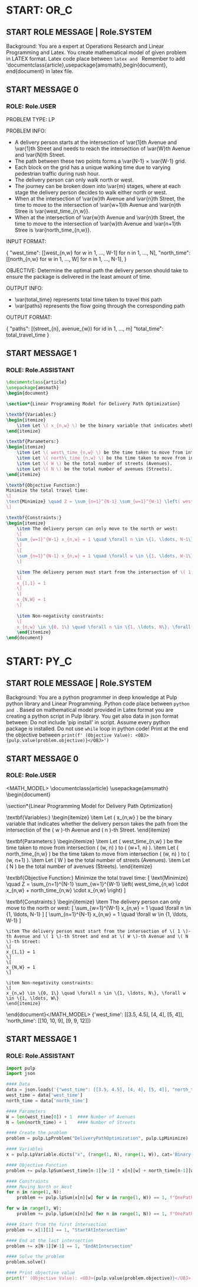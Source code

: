 # START: OR_C 
## START ROLE MESSAGE | Role.SYSTEM 
Background: You are a expert at Operations Research and Linear Programming and Latex. You create mathematical model of given problem in LATEX format. Latex code place between ```latex and ``` Remember to add 'documentclass{article},usepackage{amsmath},begin{document}, end{document} in latex file. 
## START MESSAGE 0 
### ROLE: Role.USER
<DESCRIPTION>
PROBLEM TYPE: LP

PROBLEM INFO:

- A delivery person starts at the intersection of \var{1}th Avenue and \var{1}th Street and needs to reach the intersection of \var{W}th Avenue and \var{N}th Street.
- The path between these two points forms a \var{N-1} × \var{W-1} grid.
- Each block on the grid has a unique walking time due to varying pedestrian traffic during rush hour.
- The delivery person can only walk north or west.
- The journey can be broken down into \var{m} stages, where at each stage the delivery person decides to walk either north or west.
- When at the intersection of \var{w}th Avenue and \var{n}th Street, the time to move to the intersection of \var{w+1}th Avenue and \var{n}th Stree is \var{west_time_{n,w}}.
- When at the intersection of \var{w}th Avenue and \var{n}th Street, the time to move to the intersection of \var{w}th Avenue and \var{n+1}th Stree is \var{north_time_{n,w}}.

INPUT FORMAT:

{
    "west_time": [[west_{n,w} for w in 1, ..., W-1] for n in 1, ..., N],
    "north_time": [[north_{n,w} for w in 1, ..., W] for n in 1, ..., N-1],
}

OBJECTIVE: Determine the optimal path the delivery person should take to ensure the package is delivered in the least amount of time.

OUTPUT INFO:

- \var{total_time} represents total time taken to travel this path
- \var{paths} represents the flow going through the corresponding path

OUTPUT FORMAT:

{
    "paths": [(street_{n}, avenue_{w}) for id in 1, ..., m]
    "total_time": total_travel_time
}
</DESCRIPTION>


## START MESSAGE 1 
### ROLE: Role.ASSISTANT
```latex
\documentclass{article}
\usepackage{amsmath}
\begin{document}

\section*{Linear Programming Model for Delivery Path Optimization}

\textbf{Variables:}
\begin{itemize}
    \item Let \( x_{n,w} \) be the binary variable that indicates whether the delivery person takes the path from the intersection of the \( w \)-th Avenue and \( n \)-th Street.
\end{itemize}

\textbf{Parameters:}
\begin{itemize}
    \item Let \( west\_time_{n,w} \) be the time taken to move from intersection \( (w, n) \) to \( (w+1, n) \).
    \item Let \( north\_time_{n,w} \) be the time taken to move from intersection \( (w, n) \) to \( (w, n+1) \).
    \item Let \( W \) be the total number of streets (Avenues).
    \item Let \( N \) be the total number of avenues (Streets).
\end{itemize}

\textbf{Objective Function:}
Minimize the total travel time:
\[
\text{Minimize} \quad Z = \sum_{n=1}^{N-1} \sum_{w=1}^{W-1} \left( west\_time_{n,w} \cdot x_{n,w} + north\_time_{n,w} \cdot x_{n,w} \right)
\]

\textbf{Constraints:}
\begin{itemize}
    \item The delivery person can only move to the north or west:
    \[
    \sum_{w=1}^{W-1} x_{n,w} = 1 \quad \forall n \in \{1, \ldots, N-1\}
    \]
    \[
    \sum_{n=1}^{N-1} x_{n,w} = 1 \quad \forall w \in \{1, \ldots, W-1\}
    \]

    \item The delivery person must start from the intersection of \( 1 \)-th Avenue and \( 1 \)-th Street and end at \( W \)-th Avenue and \( N \)-th Street:
    \[
    x_{1,1} = 1
    \]
    \[
    x_{N,W} = 1
    \]
    
    \item Non-negativity constraints:
    \[
    x_{n,w} \in \{0, 1\} \quad \forall n \in \{1, \ldots, N\}, \forall w \in \{1, \ldots, W\}
    \end{itemize}
\end{document}
```

# START: PY_C 
## START ROLE MESSAGE | Role.SYSTEM 
Background: You are a python programmer in deep knowledge at Pulp python library and Linear Programming. Python code place between ```python and ```. Based on mathematical model provided in Latex format you are creating a python script in Pulp library. You get also data in json format between: <DATA></DATA> Do not include 'pip install' in script. Assume every python package is installed. Do not use `while` loop in python code! Print at the end the objective between <OBJ></OBJ> `print(f' (Objective Value): <OBJ>{pulp.value(problem.objective)}</OBJ>')` 
## START MESSAGE 0 
### ROLE: Role.USER
<MATH_MODEL>
\documentclass{article}
\usepackage{amsmath}
\begin{document}

\section*{Linear Programming Model for Delivery Path Optimization}

\textbf{Variables:}
\begin{itemize}
    \item Let \( x_{n,w} \) be the binary variable that indicates whether the delivery person takes the path from the intersection of the \( w \)-th Avenue and \( n \)-th Street.
\end{itemize}

\textbf{Parameters:}
\begin{itemize}
    \item Let \( west\_time_{n,w} \) be the time taken to move from intersection \( (w, n) \) to \( (w+1, n) \).
    \item Let \( north\_time_{n,w} \) be the time taken to move from intersection \( (w, n) \) to \( (w, n+1) \).
    \item Let \( W \) be the total number of streets (Avenues).
    \item Let \( N \) be the total number of avenues (Streets).
\end{itemize}

\textbf{Objective Function:}
Minimize the total travel time:
\[
\text{Minimize} \quad Z = \sum_{n=1}^{N-1} \sum_{w=1}^{W-1} \left( west\_time_{n,w} \cdot x_{n,w} + north\_time_{n,w} \cdot x_{n,w} \right)
\]

\textbf{Constraints:}
\begin{itemize}
    \item The delivery person can only move to the north or west:
    \[
    \sum_{w=1}^{W-1} x_{n,w} = 1 \quad \forall n \in \{1, \ldots, N-1\}
    \]
    \[
    \sum_{n=1}^{N-1} x_{n,w} = 1 \quad \forall w \in \{1, \ldots, W-1\}
    \]

    \item The delivery person must start from the intersection of \( 1 \)-th Avenue and \( 1 \)-th Street and end at \( W \)-th Avenue and \( N \)-th Street:
    \[
    x_{1,1} = 1
    \]
    \[
    x_{N,W} = 1
    \]
    
    \item Non-negativity constraints:
    \[
    x_{n,w} \in \{0, 1\} \quad \forall n \in \{1, \ldots, N\}, \forall w \in \{1, \ldots, W\}
    \end{itemize}
\end{document}</MATH_MODEL>
<DATA>
{'west_time': [[3.5, 4.5], [4, 4], [5, 4]], 'north_time': [[10, 10, 9], [9, 9, 12]]}</DATA>


## START MESSAGE 1 
### ROLE: Role.ASSISTANT
```python
import pulp
import json

#### Data
data = json.loads('{"west_time": [[3.5, 4.5], [4, 4], [5, 4]], "north_time": [[10, 10, 9], [9, 9, 12]]}')
west_time = data['west_time']
north_time = data['north_time']

#### Parameters
W = len(west_time[0]) + 1  #### Number of Avenues
N = len(north_time) + 1    #### Number of Streets

#### Create the problem
problem = pulp.LpProblem("DeliveryPathOptimization", pulp.LpMinimize)

#### Variables
x = pulp.LpVariable.dicts("x", (range(1, N), range(1, W)), cat='Binary')

#### Objective Function
problem += pulp.lpSum(west_time[n-1][w-1] * x[n][w] + north_time[n-1][w-1] * x[n][w] for n in range(1, N) for w in range(1, W)), "TotalTravelTime"

#### Constraints
#### Moving North or West
for n in range(1, N):
    problem += pulp.lpSum(x[n][w] for w in range(1, W)) == 1, f"OnePathNorth_n{n}"

for w in range(1, W):
    problem += pulp.lpSum(x[n][w] for n in range(1, N)) == 1, f"OnePathWest_w{w}"

#### Start from the first intersection
problem += x[1][1] == 1, "StartAtIntersection"

#### End at the last intersection
problem += x[N-1][W-1] == 1, "EndAtIntersection"

#### Solve the problem
problem.solve()

#### Print objective value
print(f' (Objective Value): <OBJ>{pulp.value(problem.objective)}</OBJ>')
```

